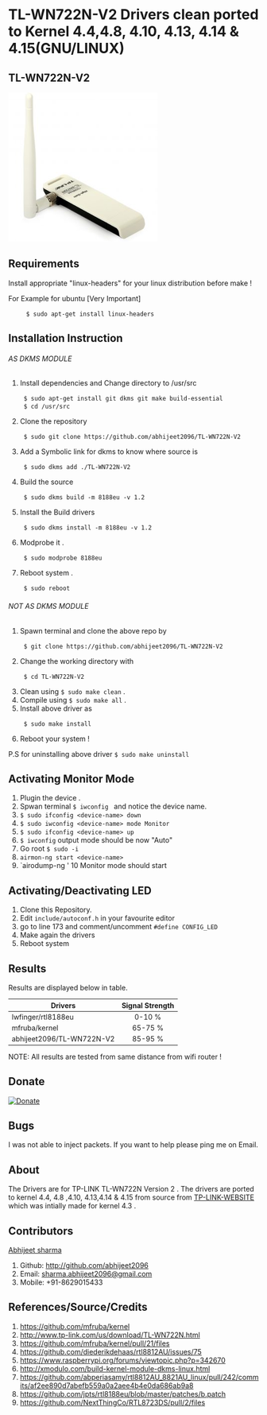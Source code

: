 # TL-WN722N-V2 Drivers clean ported to Kernel 4.4,4.8, 4.10, 4.13, 4.14 & 4.15(GNU/LINUX)

## TL-WN722N-V2

![TL-WN722N-V2](device_img.jpg?raw=true "TL-WN722N-V2")

## Requirements

Install appropriate "linux-headers" for your linux distribution before make !

For Example for ubuntu [Very Important]
```
	 $ sudo apt-get install linux-headers
```

## Installation Instruction

###### AS DKMS MODULE

1. Install dependencies and Change directory to /usr/src
	```
	 $ sudo apt-get install git dkms git make build-essential
	 $ cd /usr/src
	```
2. Clone the repository
	```
	 $ sudo git clone https://github.com/abhijeet2096/TL-WN722N-V2
	```
3. Add a Symbolic link for dkms to know where source is
	```
	 $ sudo dkms add ./TL-WN722N-V2
	```
4. Build the source
	```
	 $ sudo dkms build -m 8188eu -v 1.2
	```
5. Install the Build drivers
	```
	 $ sudo dkms install -m 8188eu -v 1.2
	```
6. Modprobe it .
	```
	 $ sudo modprobe 8188eu
	```
6. Reboot system .
	```
	 $ sudo reboot
	```

###### NOT AS DKMS MODULE

1. Spawn terminal and clone the above repo by
	```
	 $ git clone https://github.com/abhijeet2096/TL-WN722N-V2
	```
2. Change the working directory with
	```
	 $ cd TL-WN722N-V2
	```
3. Clean using `$ sudo make clean` .
4. Compile using `$ sudo make all` .
4. Install above driver as
	```
	 $ sudo make install
	```
5. Reboot your system !

P.S for uninstalling above driver
	```
	 $ sudo make uninstall
	```
## Activating Monitor Mode

 1. Plugin the device .
 2. Spwan terminal `$ iwconfig ` and notice the device name.
 3. `$ sudo ifconfig <device-name> down`
 4. `$ sudo iwconfig <device-name> mode Monitor`
 5. `$ sudo ifconfig <device-name> up`
 6. `$ iwconfig` output mode should be now "Auto"
 7. Go root `$ sudo -i`
 8. `airmon-ng start <device-name>`
 9. `airodump-ng <device-name>'
 10 Monitor mode should start

## Activating/Deactivating LED

 1. Clone this Repository.
 2. Edit `include/autoconf.h` in your favourite editor
 3. go to line 173 and comment/uncomment `#define CONFIG_LED`
 4. Make again the drivers
 5. Reboot system


## Results
Results are displayed below in table.

| Drivers       				| Signal Strength  |
| ------------- 				|:-------------:   |
| lwfinger/rtl8188eu			|    0-10 %        |
| mfruba/kernel   				|    65-75 % 	   |
| abhijeet2096/TL-WN722N-V2   	|    85-95 %       |

NOTE: All results are tested from same distance from wifi router !

## Donate
[![Donate](https://img.shields.io/badge/Donate-PayPal-green.svg)](http://www.paypal.me/abhijeet2096)

## Bugs
 I was not able to inject packets. If you want to help please ping me on Email.

## About
The Drivers are for TP-LINK TL-WN722N Version 2 . The drivers are ported to kernel 4.4, 4.8 ,4.10, 4.13,4.14 & 4.15 from source from [TP-LINK-WEBSITE](http://www.tp-link.com/us/download/TL-WN722N.html) which was intially made for kernel 4.3 .

## Contributors

[Abhijeet sharma](http://students.iitmandi.ac.in/~abhijeet_sharma)
1. Github: http://github.com/abhijeet2096
2. Email: sharma.abhijeet2096@gmail.com
3. Mobile: +91-8629015433

## References/Source/Credits

1. https://github.com/mfruba/kernel
2. http://www.tp-link.com/us/download/TL-WN722N.html
3. https://github.com/mfruba/kernel/pull/21/files
4. https://github.com/diederikdehaas/rtl8812AU/issues/75
5. https://www.raspberrypi.org/forums/viewtopic.php?p=342670
6. http://xmodulo.com/build-kernel-module-dkms-linux.html
7. https://github.com/abperiasamy/rtl8812AU_8821AU_linux/pull/242/commits/af2ee890d7abefb559a0a2aee4b4e0da686ab9a8
8. https://github.com/jpts/rtl8188eu/blob/master/patches/b.patch
9. https://github.com/NextThingCo/RTL8723DS/pull/2/files
